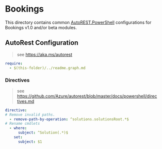# Bookings

This directory contains common [AutoREST.PowerShell](https://github.com/Azure/autorest.powershell) configurations for Bookings v1.0 and/or beta modules.

## AutoRest Configuration

> see <https://aka.ms/autorest>

``` yaml
require:
  - $(this-folder)/../readme.graph.md
```

### Directives

> see https://github.com/Azure/autorest/blob/master/docs/powershell/directives.md

``` yaml
directive:
# Remove invalid paths.
  - remove-path-by-operation: ^solutions.solutionsRoot.*$
# Rename cmdlets
  - where:
      subject: ^Solution(.*)$
    set:
      subject: $1
```
